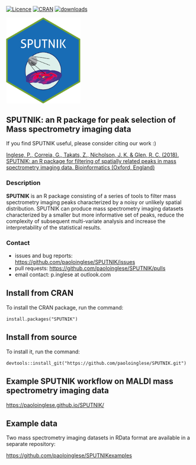[![Licence](https://img.shields.io/badge/licence-GPL--3-blue.svg)](https://www.gnu.org/licenses/gpl-3.0.en.html)
[![CRAN](http://www.r-pkg.org/badges/version/SPUTNIK)](http://cran.r-project.org/package=SPUTNIK)
[![downloads](http://cranlogs.r-pkg.org/badges/SPUTNIK)](http://cran.rstudio.com/package=SPUTNIK)

<img src="docs/sputnik_sticker.png" alt="drawing" width="200"/>

## SPUTNIK: an R package for peak selection of Mass spectrometry imaging data ##

If you find SPUTNIK useful, please consider citing our work :)

[Inglese, P., Correia, G., Takats, Z., Nicholson, J. K. & Glen, R. C. (2018). SPUTNIK: an R package for filtering of spatially related peaks in mass spectrometry imaging data. Bioinformatics (Oxford, England)](https://academic.oup.com/bioinformatics/article/35/1/178/5053317)

### Description ###

**SPUTNIK** is an R package consisting of a series of tools to filter mass spectrometry imaging peaks characterized by a noisy or unlikely spatial distribution. SPUTNIK can produce mass spectrometry imaging datasets characterized by a smaller but more informative set of peaks, reduce the complexity of subsequent multi-variate analysis and increase the interpretability of the statistical results.

### Contact ###

- issues and bug reports: https://github.com/paoloinglese/SPUTNIK/issues
- pull requests: https://github.com/paoloinglese/SPUTNIK/pulls
- email contact: p.inglese at outlook.com

## Install from CRAN ##

To install the CRAN package, run the command:

    install.packages("SPUTNIK")

## Install from source ##

To install it, run the command:

    devtools::install_git("https://github.com/paoloinglese/SPUTNIK.git")

## Example SPUTNIK workflow on MALDI mass spectrometry imaging data

https://paoloinglese.github.io/SPUTNIK/
	
## Example data ##

Two mass spectrometry imaging datasets in RData format are available in a separate repository:

https://github.com/paoloinglese/SPUTNIKexamples

	



